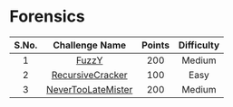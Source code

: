 # Forensics

|S.No.| Challenge Name | Points | Difficulty |
|:---:|:--------------:|:------:|:----------:|
|1| [FuzzY](FuzzY/)| 200 | Medium  |
|2| [RecursiveCracker](RecursiveCracker/)|100| Easy|
|3| [NeverTooLateMister](NeverTooLateMister/)|200|Medium|



